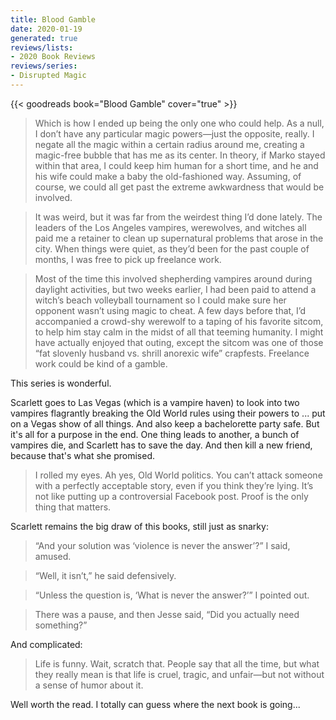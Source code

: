 ```yaml
---
title: Blood Gamble
date: 2020-01-19
generated: true
reviews/lists:
- 2020 Book Reviews
reviews/series:
- Disrupted Magic
---
```

{{< goodreads book="Blood Gamble" cover="true" >}}

> Which is how I ended up being the only one who could help. As a null, I don’t have any particular magic powers—just the opposite, really. I negate all the magic within a certain radius around me, creating a magic-free bubble that has me as its center. In theory, if Marko stayed within that area, I could keep him human for a short time, and he and his wife could make a baby the old-fashioned way. Assuming, of course, we could all get past the extreme awkwardness that would be involved.  

> It was weird, but it was far from the weirdest thing I’d done lately. The leaders of the Los Angeles vampires, werewolves, and witches all paid me a retainer to clean up supernatural problems that arose in the city. When things were quiet, as they’d been for the past couple of months, I was free to pick up freelance work.  

> Most of the time this involved shepherding vampires around during daylight activities, but two weeks earlier, I had been paid to attend a witch’s beach volleyball tournament so I could make sure her opponent wasn’t using magic to cheat. A few days before that, I’d accompanied a crowd-shy werewolf to a taping of his favorite sitcom, to help him stay calm in the midst of all that teeming humanity. I might have actually enjoyed that outing, except the sitcom was one of those “fat slovenly husband vs. shrill anorexic wife” crapfests. Freelance work could be kind of a gamble.  

<!--more-->

This series is wonderful.  

Scarlett goes to Las Vegas (which is a vampire haven) to look into two vampires flagrantly breaking the Old World rules using their powers to ... put on a Vegas show of all things. And also keep a bachelorette party safe. But it's all for a purpose in the end. One thing leads to another, a bunch of vampires die, and Scarlett has to save the day. And then kill a new friend, because that's what she promised.  

> I rolled my eyes. Ah yes, Old World politics. You can’t attack someone with a perfectly acceptable story, even if you think they’re lying. It’s not like putting up a controversial Facebook post. Proof is the only thing that matters.

Scarlett remains the big draw of this books, still just as snarky:  

> “And your solution was ‘violence is never the answer’?” I said, amused.  

> “Well, it isn’t,” he said defensively.  

> “Unless the question is, ‘What is never the answer?’” I pointed out.  

> There was a pause, and then Jesse said, “Did you actually need something?”  

And complicated:  

> Life is funny. Wait, scratch that. People say that all the time, but what they really mean is that life is cruel, tragic, and unfair—but not without a sense of humor about it.

Well worth the read. I totally can guess where the next book is going...


